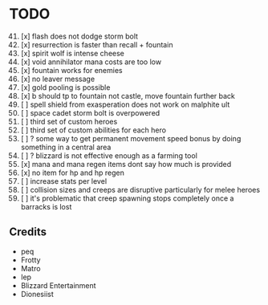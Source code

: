 # TODO

41. [x] flash does not dodge storm bolt
42. [x] resurrection is faster than recall + fountain
44. [x] spirit wolf is intense cheese
46. [x] void annihilator mana costs are too low
47. [x] fountain works for enemies
48. [x] no leaver message
50. [x] gold pooling is possible
52. [x] b should tp to fountain not castle, move fountain further back
55. [ ] spell shield from exasperation does not work on malphite ult
56. [ ] space cadet storm bolt is overpowered
57. [ ] third set of custom heroes
58. [ ] third set of custom abilities for each hero
59. [ ] ? some way to get permanent movement speed bonus by doing something in a central area
60. [ ] ? blizzard is not effective enough as a farming tool
61. [x] mana and mana regen items dont say how much is provided
62. [x] no item for hp and hp regen
63. [ ] increase stats per level
64. [ ] collision sizes and creeps are disruptive particularly for melee heroes
65. [ ] it's problematic that creep spawning stops completely once a barracks is lost

## Credits

- peq
- Frotty
- Matro
- lep
- Blizzard Entertainment
- Dionesiist
